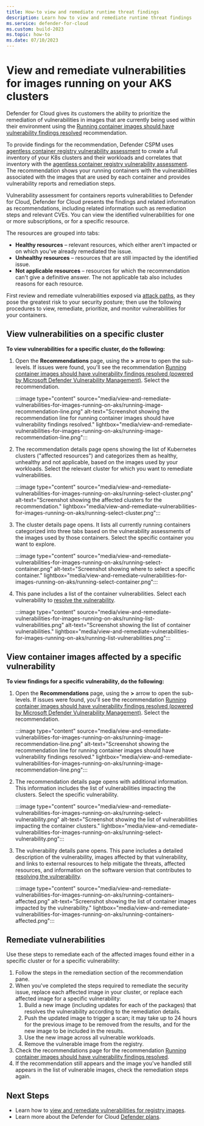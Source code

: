 ```yaml
---
title: How-to view and remediate runtime threat findings 
description: Learn how to view and remediate runtime threat findings
ms.service: defender-for-cloud
ms.custom: build-2023
ms.topic: how-to
ms.date: 07/10/2023
---
```


# View and remediate vulnerabilities for images running on your AKS clusters

Defender for Cloud gives its customers the ability to prioritize the remediation of vulnerabilities in images that are currently being used within their environment using the [Running container images should have vulnerability findings resolved](https://portal.azure.com/#view/Microsoft_Azure_Security_CloudNativeCompute/KubernetesRuntimeVisibilityRecommendationDetailsBlade/assessmentKey/41503391-efa5-47ee-9282-4eff6131462ce) recommendation.

To provide findings for the recommendation, Defender CSPM uses [agentless container registry vulnerability assessment](concept-agentless-containers.md#agentless-container-registry-vulnerability-assessment) to create a full inventory of your K8s clusters and their workloads and correlates that inventory with the [agentless container registry vulnerability assessment](concept-agentless-containers.md#agentless-container-registry-vulnerability-assessment). The recommendation shows your running containers with the vulnerabilities associated with the images that are used by each container and provides vulnerability reports and remediation steps. 

Vulnerability assessment for containers reports vulnerabilities to Defender for Cloud, Defender for Cloud presents the findings and related information as recommendations, including related information such as remediation steps and relevant CVEs. You can view the identified vulnerabilities for one or more subscriptions, or for a specific resource.

The resources are grouped into tabs:  

- **Healthy resources** – relevant resources, which either aren't impacted or on which you've already remediated the issue.  
- **Unhealthy resources** – resources that are still impacted by the identified issue.  
- **Not applicable resources** – resources for which the recommendation can't give a definitive answer. The not applicable tab also includes reasons for each resource.

First review and remediate vulnerabilities exposed via [attack paths](how-to-manage-attack-path.md), as they pose the greatest risk to your security posture; then use the following procedures to view, remediate, prioritize, and monitor vulnerabilities for your containers.

## View vulnerabilities on a specific cluster

**To view vulnerabilities for a specific cluster, do the following:**  

1. Open the **Recommendations** page, using the **>** arrow to open the sub-levels. If issues were found, you'll see the recommendation [Running container images should have vulnerability findings resolved (powered by Microsoft Defender Vulnerability Management)](https://portal.azure.com/#blade/Microsoft_Azure_Security/RecommendationsBlade/assessmentKey/c609cf0f-71ab-41e9-a3c6-9a1f7fe1b8d5). Select the recommendation. 

    :::image type="content" source="media/view-and-remediate-vulnerabilities-for-images-running-on-aks/running-image-recommendation-line.png" alt-text="Screenshot showing the recommendation line for running container images should have vulnerability findings resolved." lightbox="media/view-and-remediate-vulnerabilities-for-images-running-on-aks/running-image-recommendation-line.png"::: 

1. The recommendation details page opens showing the list of Kubernetes clusters ("affected resources") and categorizes them as healthy, unhealthy and not applicable, based on the images used by your workloads. Select the relevant cluster for which you want to remediate vulnerabilities.

    :::image type="content" source="media/view-and-remediate-vulnerabilities-for-images-running-on-aks/running-select-cluster.png" alt-text="Screenshot showing the affected clusters for the recommendation." lightbox="media/view-and-remediate-vulnerabilities-for-images-running-on-aks/running-select-cluster.png":::

1. The cluster details page opens. It lists all currently running containers categorized into three tabs based on the vulnerability assessments of the images used by those containers. Select the specific container you want to explore.

    :::image type="content" source="media/view-and-remediate-vulnerabilities-for-images-running-on-aks/running-select-container.png" alt-text="Screenshot showing where to select a specific container." lightbox="media/view-and-remediate-vulnerabilities-for-images-running-on-aks/running-select-container.png":::

1. This pane includes a list of the container vulnerabilities. Select each vulnerability to [resolve the vulnerability](#remediate-vulnerabilities).  
  
    :::image type="content" source="media/view-and-remediate-vulnerabilities-for-images-running-on-aks/running-list-vulnerabilities.png" alt-text="Screenshot showing the list of container vulnerabilities." lightbox="media/view-and-remediate-vulnerabilities-for-images-running-on-aks/running-list-vulnerabilities.png":::

## View container images affected by a specific vulnerability

**To view findings for a specific vulnerability, do the following:**
1. Open the **Recommendations** page, using the **>** arrow to open the sub-levels. If issues were found, you'll see the recommendation [Running container images should have vulnerability findings resolved (powered by Microsoft Defender Vulnerability Management)](https://portal.azure.com/#blade/Microsoft_Azure_Security/RecommendationsBlade/assessmentKey/c609cf0f-71ab-41e9-a3c6-9a1f7fe1b8d5). Select the recommendation. 

    :::image type="content" source="media/view-and-remediate-vulnerabilities-for-images-running-on-aks/running-image-recommendation-line.png" alt-text="Screenshot showing the recommendation line for running container images should have vulnerability findings resolved." lightbox="media/view-and-remediate-vulnerabilities-for-images-running-on-aks/running-image-recommendation-line.png"::: 

1. The recommendation details page opens with additional information. This information includes the list of vulnerabilities impacting the clusters. Select the specific vulnerability.

    :::image type="content" source="media/view-and-remediate-vulnerabilities-for-images-running-on-aks/running-select-vulnerability.png" alt-text="Screenshot showing the list of vulnerabilities impacting the container clusters." lightbox="media/view-and-remediate-vulnerabilities-for-images-running-on-aks/running-select-vulnerability.png"::: 

1. The vulnerability details pane opens. This pane includes a detailed description of the vulnerability, images affected by that vulnerability, and links to external resources to help mitigate the threats, affected resources, and information on the software version that contributes to [resolving the vulnerability](#remediate-vulnerabilities).

    :::image type="content" source="media/view-and-remediate-vulnerabilities-for-images-running-on-aks/running-containers-affected.png" alt-text="Screenshot showing the list of container images impacted by the vulnerability." lightbox="media/view-and-remediate-vulnerabilities-for-images-running-on-aks/running-containers-affected.png"::: 

## Remediate vulnerabilities

Use these steps to remediate each of the affected images found either in a specific cluster or for a specific vulnerability:

1. Follow the steps in the remediation section of the recommendation pane. 
1. When you've completed the steps required to remediate the security issue, replace each affected image in your cluster, or replace each affected image for a specific vulnerability:
    1. Build a new image (including updates for each of the packages) that resolves the vulnerability according to the remediation details.
    1. Push the updated image to trigger a scan; it may take up to 24 hours for the previous image to be removed from the results, and for the new image to be included in the results.
    1. Use the new image across all vulnerable workloads.
    1. Remove the vulnerable image from the registry.
1. Check the recommendations page for the recommendation [Running container images should have vulnerability findings resolved](https://portal.azure.com/#view/Microsoft_Azure_Security_CloudNativeCompute/KubernetesRuntimeVisibilityRecommendationDetailsBlade/assessmentKey/41503391-efa5-47ee-9282-4eff6131462c). 
1. If the recommendation still appears and the image you've handled still appears in the list of vulnerable images, check the remediation steps again. 

## Next Steps 

- Learn how to [view and remediate vulnerabilities for registry images](view-and-remediate-vulnerability-assessment-findings.md).
- Learn more about the Defender for Cloud [Defender plans](defender-for-cloud-introduction.md#protect-cloud-workloads).